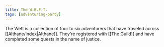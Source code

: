 ```yaml
---
title: The W.E.F.T.
tags: [adventuring-party]
---
```


The Weft is a collection of four to six adventurers that have traveled across [[Althane/index|Althane]]. They're registered with [[The Guild]] and have completed some quests in the name of justice.
